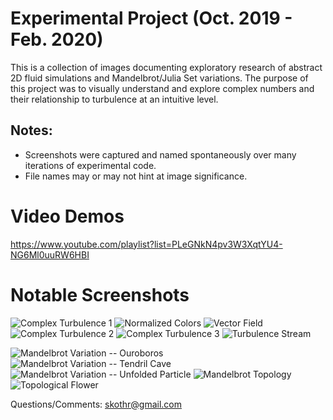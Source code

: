 # Experimental Project (Oct. 2019 - Feb. 2020)
This is a collection of images documenting exploratory research of abstract 2D fluid simulations and Mandelbrot/Julia Set variations.
The purpose of this project was to visually understand and explore complex numbers and their relationship to turbulence at an intuitive level. 

## Notes:
* Screenshots were captured and named spontaneously over many iterations of experimental code.
* File names may or may not hint at image significance.

# Video Demos
https://www.youtube.com/playlist?list=PLeGNkN4pv3W3XqtYU4-NG6Ml0uuRW6HBI

# Notable Screenshots
![Complex Turbulence 1](https://raw.githubusercontent.com/skothr/fluid-experiments/master/fluid-simulations/experimental-complex-fluid/fluid-turbulance11.png)
![Normalized Colors](https://raw.githubusercontent.com/skothr/fluid-experiments/master/fluid-simulations/experimental-complex-fluid/complex-fluid-log-normalized1.png)
![Vector Field](https://raw.githubusercontent.com/skothr/fluid-experiments/master/fluid-simulations/navier-stokes-fluid/fluid-vector-field.png)
![Complex Turbulence 2](https://raw.githubusercontent.com/skothr/fluid-experiments/master/fluid-simulations/experimental-complex-fluid/complex-fluid-vortex3.png)
![Complex Turbulence 3](https://raw.githubusercontent.com/skothr/fluid-experiments/master/fluid-simulations/experimental-complex-fluid/fluid-turbulance14.png)
![Turbulence Stream](https://raw.githubusercontent.com/skothr/fluid-experiments/master/fluid-simulations/experimental-complex-fluid/fluid-turbulance5-pressure.png)

![Mandelbrot Variation -- Ouroboros](https://raw.githubusercontent.com/skothr/fluid-experiments/master/mandelbrot-set/3d-galaxy-spirals1.png)
![Mandelbrot Variation -- Tendril Cave](https://raw.githubusercontent.com/skothr/fluid-experiments/master/mandelbrot-set/3d-tendril-cave2.png)
![Mandelbrot Variation -- Unfolded Particle](https://raw.githubusercontent.com/skothr/fluid-experiments/master/mandelbrot-set/confined-particle1.png)
![Mandelbrot Topology](https://raw.githubusercontent.com/skothr/fluid-experiments/master/mandelbrot-set/topology2.png)
![Topological Flower](https://raw.githubusercontent.com/skothr/fluid-experiments/master/mandelbrot-set/topology-fluid-flower1.png)

Questions/Comments: skothr@gmail.com
